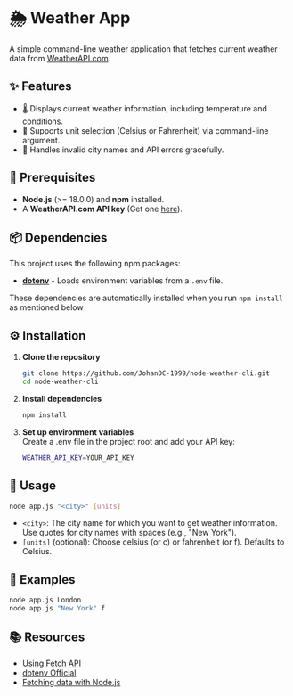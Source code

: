 # 🌦️ Weather App

A simple command-line weather application that fetches current weather data from [WeatherAPI.com](https://www.weatherapi.com/).

## ✨ Features

- 🌡️ Displays current weather information, including temperature and conditions.
- 🔄 Supports unit selection (Celsius or Fahrenheit) via command-line argument.
- 🚨 Handles invalid city names and API errors gracefully.

## 📌 Prerequisites

- **Node.js** (>= 18.0.0) and **npm** installed.
- A **WeatherAPI.com API key** (Get one [here](https://www.weatherapi.com/)).

## 📦 Dependencies
This project uses the following npm packages:
- [**dotenv**](https://www.npmjs.com/package/dotenv) - Loads environment variables from a `.env` file.

These dependencies are automatically installed when you run `npm install` as mentioned below

## ⚙️ Installation

1. **Clone the repository**  
   ```sh
   git clone https://github.com/JohanDC-1999/node-weather-cli.git
   cd node-weather-cli
   ```

2. **Install dependencies**  
    ```sh
    npm install
    ```

3. **Set up environment variables**  
    Create a .env file in the project root and add your API key:
    ```sh
    WEATHER_API_KEY=YOUR_API_KEY
    ```
## 🚀 Usage

```sh
node app.js "<city>" [units]
```
- `<city>`: The city name for which you want to get weather information. Use quotes for city names with spaces (e.g., "New York").
- `[units]` (optional): Choose celsius (or c) or fahrenheit (or f). Defaults to Celsius.

## 📌 Examples
```sh
node app.js London
node app.js "New York" f
```

## 📚 Resources
- [Using Fetch API](https://developer.mozilla.org/en-US/docs/Web/API/Fetch_API/Using_Fetch)
- [dotenv Official](https://www.npmjs.com/package/dotenv)
- [Fetching data with Node.js](https://nodejs.org/en/learn/getting-started/fetch)